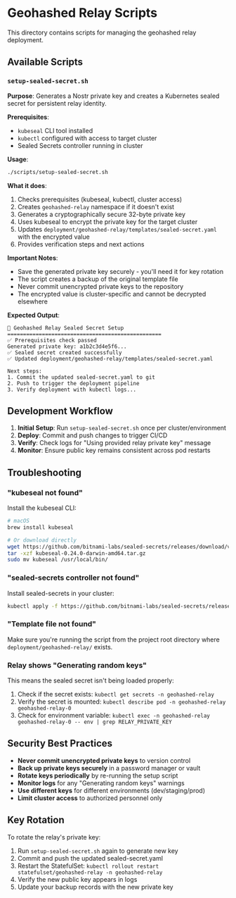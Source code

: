 # Geohashed Relay Scripts

This directory contains scripts for managing the geohashed relay deployment.

## Available Scripts

### `setup-sealed-secret.sh`

**Purpose**: Generates a Nostr private key and creates a Kubernetes sealed secret for persistent relay identity.

**Prerequisites**:
- `kubeseal` CLI tool installed
- `kubectl` configured with access to target cluster
- Sealed Secrets controller running in cluster

**Usage**:
```bash
./scripts/setup-sealed-secret.sh
```

**What it does**:
1. Checks prerequisites (kubeseal, kubectl, cluster access)
2. Creates `geohashed-relay` namespace if it doesn't exist
3. Generates a cryptographically secure 32-byte private key
4. Uses kubeseal to encrypt the private key for the target cluster
5. Updates `deployment/geohashed-relay/templates/sealed-secret.yaml` with the encrypted value
6. Provides verification steps and next actions

**Important Notes**:
- Save the generated private key securely - you'll need it for key rotation
- The script creates a backup of the original template file
- Never commit unencrypted private keys to the repository
- The encrypted value is cluster-specific and cannot be decrypted elsewhere

**Expected Output**:
```
🔐 Geohashed Relay Sealed Secret Setup
=================================================
✅ Prerequisites check passed
Generated private key: a1b2c3d4e5f6...
✅ Sealed secret created successfully
✅ Updated deployment/geohashed-relay/templates/sealed-secret.yaml

Next steps:
1. Commit the updated sealed-secret.yaml to git
2. Push to trigger the deployment pipeline
3. Verify deployment with kubectl logs...
```

## Development Workflow

1. **Initial Setup**: Run `setup-sealed-secret.sh` once per cluster/environment
2. **Deploy**: Commit and push changes to trigger CI/CD
3. **Verify**: Check logs for "Using provided relay private key" message
4. **Monitor**: Ensure public key remains consistent across pod restarts

## Troubleshooting

### "kubeseal not found"
Install the kubeseal CLI:
```bash
# macOS
brew install kubeseal

# Or download directly
wget https://github.com/bitnami-labs/sealed-secrets/releases/download/v0.24.0/kubeseal-0.24.0-darwin-amd64.tar.gz
tar -xzf kubeseal-0.24.0-darwin-amd64.tar.gz
sudo mv kubeseal /usr/local/bin/
```

### "sealed-secrets controller not found"
Install sealed-secrets in your cluster:
```bash
kubectl apply -f https://github.com/bitnami-labs/sealed-secrets/releases/download/v0.24.0/controller.yaml
```

### "Template file not found"
Make sure you're running the script from the project root directory where `deployment/geohashed-relay/` exists.

### Relay shows "Generating random keys"
This means the sealed secret isn't being loaded properly:
1. Check if the secret exists: `kubectl get secrets -n geohashed-relay`
2. Verify the secret is mounted: `kubectl describe pod -n geohashed-relay geohashed-relay-0`
3. Check for environment variable: `kubectl exec -n geohashed-relay geohashed-relay-0 -- env | grep RELAY_PRIVATE_KEY`

## Security Best Practices

- **Never commit unencrypted private keys** to version control
- **Back up private keys securely** in a password manager or vault
- **Rotate keys periodically** by re-running the setup script
- **Monitor logs** for any "Generating random keys" warnings
- **Use different keys** for different environments (dev/staging/prod)
- **Limit cluster access** to authorized personnel only

## Key Rotation

To rotate the relay's private key:
1. Run `setup-sealed-secret.sh` again to generate new key
2. Commit and push the updated sealed-secret.yaml
3. Restart the StatefulSet: `kubectl rollout restart statefulset/geohashed-relay -n geohashed-relay`
4. Verify the new public key appears in logs
5. Update your backup records with the new private key